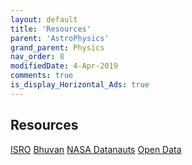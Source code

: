 ```yaml
---
layout: default
title: 'Resources'
parent: 'AstroPhysics'
grand_parent: Physics
nav_order: 8
modifiedDate: 4-Apr-2019
comments: true
is_display_Horizontal_Ads: true
---
```


## Resources

[ISRO](https://www.isro.gov.in)
[Bhuvan](https://bhuvan.nrsc.gov.in/bhuvan_links.php)
[NASA Datanauts](https://open.nasa.gov/explore/datanauts/)
[Open Data](https://open.nasa.gov/open-data/)